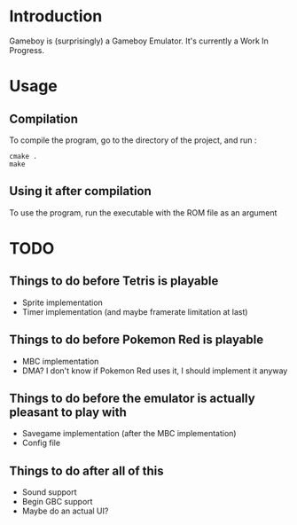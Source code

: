 <!-- README.md --- 
;; 
;; Filename: README.md
;; Author: Jules <archjules>
;; Created: Thu Dec 29 19:37:03 2016 (+0100)
;; Last-Updated: Thu Dec 29 23:45:55 2016 (+0100)
;;           By: Jules <archjules>
 -->

# Introduction
Gameboy is (surprisingly) a Gameboy Emulator. It's currently a Work In Progress.

# Usage
## Compilation
To compile the program, go to the directory of the project, and run :

	cmake .
	make

## Using it after compilation
To use the program, run the executable with the ROM file as an argument

# TODO
## Things to do before Tetris is playable

 * Sprite implementation
 * Timer implementation (and maybe framerate limitation at last)
 
## Things to do before Pokemon Red is playable

 * MBC implementation
 * DMA? I don't know if Pokemon Red uses it, I should implement it anyway
 
## Things to do before the emulator is actually pleasant to play with

 * Savegame implementation (after the MBC implementation)
 * Config file
 
## Things to do after all of this

 * Sound support
 * Begin GBC support
 * Maybe do an actual UI?
